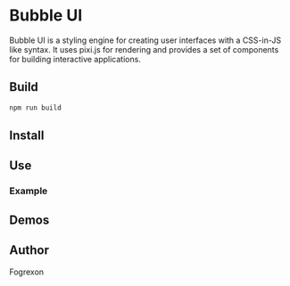# Bubble UI

Bubble UI is a styling engine for creating user interfaces with a CSS-in-JS like syntax. It uses pixi.js for rendering and provides a set of components for building interactive applications.

## Build

```bash
npm run build
```

## Install

## Use



### Example

## Demos


## Author

Fogrexon
